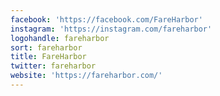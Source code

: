 ```yaml
---
facebook: 'https://facebook.com/FareHarbor'
instagram: 'https://instagram.com/fareharbor'
logohandle: fareharbor
sort: fareharbor
title: FareHarbor
twitter: fareharbor
website: 'https://fareharbor.com/'
---
```

